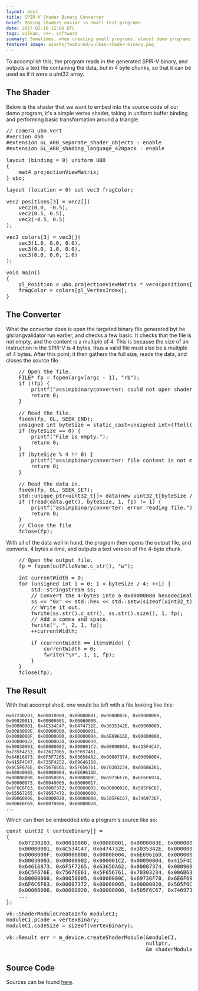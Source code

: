 ```yaml
---
layout: post
title: SPIR-V Shader Binary Converter
brief: Making shaders easier in small test programs
date: 2017-02-18 12:00 UTC
tags: vulkan, c++, software
summary: Sometimes, when creating small programs, almost demo programs, one doesn't want to have to import or have an extra file around just containing the SPIR-V binary for a Vulkan program. Often, the solution is to embed the shader binaries straight into the source code. What follows is a simple program that does just that.
featured_image: assets/featured/vulkan-shader-binary.png
---
```


To accomplish this, the program reads in the generated SPIR-V binary, and outputs a text file containing the data, but in 4 byte chunks, so that it can be used as if it were a uint32 array.

## The Shader

Below is the shader that we want to embed into the source code of our demo program, it's a simple vertex shader, taking in uniform buffer binding and performing basic transformation around a triangle.

<pre class="brush: cpp">
// camera_ubo.vert
#version 450
#extension GL_ARB_separate_shader_objects : enable
#extension GL_ARB_shading_language_420pack : enable

layout (binding = 0) uniform UBO
{
    mat4 projectionViewMatrix;
} ubo;

layout (location = 0) out vec3 fragColor;

vec2 positions[3] = vec2[](
    vec2(0.0, -0.5),
    vec2(0.5, 0.5),
    vec2(-0.5, 0.5)
);

vec3 colors[3] = vec3[](
    vec3(1.0, 0.0, 0.0),
    vec3(0.0, 1.0, 0.0),
    vec3(0.0, 0.0, 1.0)
);

void main()
{
    gl_Position = ubo.projectionViewMatrix * vec4(positions[gl_VertexIndex], 0.0, 1.0);
    fragColor = colors[gl_VertexIndex];
}
</pre>

## The Converter

What the converter does is open the targeted binary file generated byt he glsllangvalidator run earlier, and checks a few basic. It checks that the file is not empty, and the content is a multiple of 4. This is because the size of an instruction in the SPIR-V is 4 bytes, thus a valid file must also be a multiple of 4 bytes. After this point, it then gathers the full size, reads the data, and closes the source file.

<pre class="brush: cpp">
    // Open the file.
    FILE* fp = fopen(argv[argc - 1], "rb");
    if (!fp) {
        printf("assimpbinaryconverter: could not open shader file: %s", argv[1]);
        return 0;
    }

    // Read the file.
    fseek(fp, 0L, SEEK_END);
    unsigned int byteSize = static_cast&lt;unsigned int>(ftell(fp));
    if (byteSize == 0) {
        printf("File is empty.");
        return 0;
    }
    if (byteSize % 4 != 0) {
        printf("assimpbinaryconverter: file content is not multiple of 4.");
        return 0;
    }

    // Read the data in.
    fseek(fp, 0L, SEEK_SET);
    std::unique_ptr&lt;uint32_t[]> data(new uint32_t[byteSize / 4]);
    if (fread(data.get(), byteSize, 1, fp) != 1) {
        printf("assimpbinaryconverter: error reading file.");
        return 0;
    }
    // Close the file
    fclose(fp);
</pre>

With all of the data well in hand, the program then opens the output file, and converts, 4 bytes a time, and outputs a text version of the 4-byte chunk.

<pre class="brush: cpp">
    // Open the output file.
    fp = fopen(outFileName.c_str(), "w");

    int currentWidth = 0;
    for (unsigned int i = 0; i < byteSize / 4; ++i) {
        std::stringstream ss;
        // Convert the 4-bytes into a 0x00000000 hexadecimal representation.
        ss << "0x" << std::hex << std::setw(sizeof(uint32_t) * 8 / 4) << std::uppercase << std::setfill('0') << data[i];
        // Write it out.
        fwrite(ss.str().c_str(), ss.str().size(), 1, fp);
        // Add a comma and space.
        fwrite(", ", 2, 1, fp);
        ++currentWidth;

        if (currentWidth == itemsWide) {
            currentWidth = 0;
            fwrite("\n", 1, 1, fp);
        }
    }
    fclose(fp);
</pre>

## The Result

With that accomplished, one would be left with a file looking like this:

```
0x07230203, 0x00010000, 0x00080001, 0x0000003E, 0x00000000, 0x00020011, 0x00000001, 0x0006000B, 
0x00000001, 0x4C534C47, 0x6474732E, 0x3035342E, 0x00000000, 0x0003000E, 0x00000000, 0x00000001, 
0x0008000F, 0x00000000, 0x00000004, 0x6E69616D, 0x00000000, 0x00000022, 0x0000002D, 0x00000039, 
0x00030003, 0x00000002, 0x000001C2, 0x00090004, 0x415F4C47, 0x735F4252, 0x72617065, 0x5F657461, 
0x64616873, 0x6F5F7265, 0x63656A62, 0x00007374, 0x00090004, 0x415F4C47, 0x735F4252, 0x69646168, 
0x6C5F676E, 0x75676E61, 0x5F656761, 0x70303234, 0x006B6361, 0x00040005, 0x00000004, 0x6E69616D, 
0x00000000, 0x00050005, 0x0000000C, 0x69736F70, 0x6E6F6974, 0x00000073, 0x00040005, 0x00000017, 
0x6F6C6F63, 0x00007372, 0x00060005, 0x00000020, 0x505F6C67, 0x65567265, 0x78657472, 0x00000000, 
0x00060006, 0x00000020, 0x00000000, 0x505F6C67, 0x7469736F, 0x006E6F69, 0x00070006, 0x00000020,
...
```

Which can then be embedded into a program's source like so:

<pre class="brush: cpp">
const uint32_t vertexBinary[] = 
{
    0x07230203, 0x00010000, 0x00080001, 0x0000003E, 0x00000000, 0x00020011, 0x00000001, 0x0006000B, 
    0x00000001, 0x4C534C47, 0x6474732E, 0x3035342E, 0x00000000, 0x0003000E, 0x00000000, 0x00000001, 
    0x0008000F, 0x00000000, 0x00000004, 0x6E69616D, 0x00000000, 0x00000022, 0x0000002D, 0x00000039, 
    0x00030003, 0x00000002, 0x000001C2, 0x00090004, 0x415F4C47, 0x735F4252, 0x72617065, 0x5F657461, 
    0x64616873, 0x6F5F7265, 0x63656A62, 0x00007374, 0x00090004, 0x415F4C47, 0x735F4252, 0x69646168, 
    0x6C5F676E, 0x75676E61, 0x5F656761, 0x70303234, 0x006B6361, 0x00040005, 0x00000004, 0x6E69616D, 
    0x00000000, 0x00050005, 0x0000000C, 0x69736F70, 0x6E6F6974, 0x00000073, 0x00040005, 0x00000017, 
    0x6F6C6F63, 0x00007372, 0x00060005, 0x00000020, 0x505F6C67, 0x65567265, 0x78657472, 0x00000000, 
    0x00060006, 0x00000020, 0x00000000, 0x505F6C67, 0x7469736F, 0x006E6F69, 0x00070006, 0x00000020,
    ...
};

vk::ShaderModuleCreateInfo moduleCI;
moduleCI.pCode = vertexBinary;
moduleCI.codeSize = sizeof(vertexBinary);

vk::Result err = m_device.createShaderModule(&moduleCI,
                                             nullptr,
                                             &m_shaderModules[(uint32_t) vk::ShaderStageFlagBits::eVertex]);
</pre>

## Source Code

Sources can be found [here](https://git.stabletec.com/utilities/vksbc).